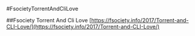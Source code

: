 #FsocietyTorrentAndCliLove 

##Fsociety Torrent And Cli Love
[https://fsociety.info/2017/Torrent-and-CLI-Love/](https://fsociety.info/2017/Torrent-and-CLI-Love/)
